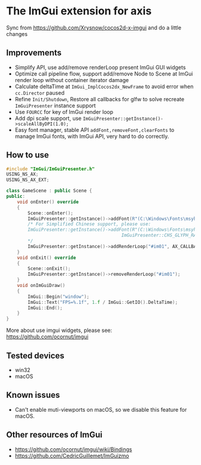# The ImGui extension for axis
Sync from https://github.com/Xrysnow/cocos2d-x-imgui and do a little changes

## Improvements
* Simplify API, use add/remove renderLoop present ImGui GUI widgets
* Optimize call pipeline flow, support add/remove Node to Scene at ImGui render loop without container iterator damage
* Calculate deltaTime at ```ImGui_ImplCocos2dx_NewFrame``` to avoid error when ```cc.Director``` paused
* Refine ```Init/Shutdown```, Restore all callbacks for glfw to solve recreate ```ImGuiPresenter``` instance support
* Use ```FOURCC``` for key of ImGui render loop
* Add dpi scale support, use ```ImGuiPresenter::getInstance()->scaleAllByDPI(1.0);```
* Easy font manager, stable API ```addFont,removeFont,clearFonts``` to manage ImGui fonts, with ImGui API, very hard to do correctly.

## How to use
```cpp
#include "ImGui/ImGuiPresenter.h"
USING_NS_AX;
USING_NS_AX_EXT;

class GameScene : public Scene {
public:
    void onEnter() override
    {
        Scene::onEnter();
        ImGuiPresenter::getInstance()->addFont(R"(C:\Windows\Fonts\msyh.ttc)");
        /* For Simplified Chinese support, please use:
        ImGuiPresenter::getInstance()->addFont(R"(C:\Windows\Fonts\msyh.ttc)", ImGuiPresenter::DEFAULT_FONT_SIZE,
                                           ImGuiPresenter::CHS_GLYPH_RANGE::GENERAL);
        */
        ImGuiPresenter::getInstance()->addRenderLoop("#im01", AX_CALLBACK_0(GameScene::onImGuiDraw, this), this);
    }
    void onExit() override
    {
        Scene::onExit();
        ImGuiPresenter::getInstance()->removeRenderLoop("#im01");
    }
    void onImGuiDraw()
    {
        ImGui::Begin("window");
        ImGui::Text("FPS=%.1f", 1.f / ImGui::GetIO().DeltaTime);
        ImGui::End();
    }
}

```
More about use imgui widgets, please see: https://github.com/ocornut/imgui

## Tested devices
* win32
* macOS

## Known issues
* Can't enable muti-viewports on macOS, so we disable this feature for macOS.

## Other resources of ImGui
* https://github.com/ocornut/imgui/wiki/Bindings
* https://github.com/CedricGuillemet/ImGuizmo
